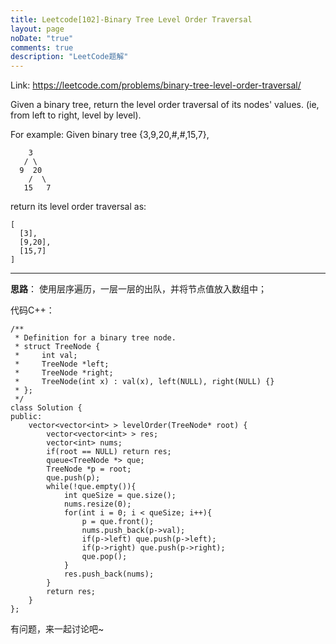 ```yaml
---
title: Leetcode[102]-Binary Tree Level Order Traversal
layout: page
noDate: "true"
comments: true
description: "LeetCode题解" 
---
```

<article class="post post-type-normal" itemscope="" itemtype="http://schema.org/Article" style="opacity: 1; transform: translateY(0px);">

Link: https://leetcode.com/problems/binary-tree-level-order-traversal/

Given a binary tree, return the level order traversal of its nodes' values. (ie, from left to right, level by level).

For example:
Given binary tree {3,9,20,#,#,15,7},


	    3
	   / \
	  9  20
	    /  \
	   15   7

return its level order traversal as:


	[
	  [3],
	  [9,20],
	  [15,7]
	]


-----

**思路**： 使用层序遍历，一层一层的出队，并将节点值放入数组中；

代码C++：

```
/**
 * Definition for a binary tree node.
 * struct TreeNode {
 *     int val;
 *     TreeNode *left;
 *     TreeNode *right;
 *     TreeNode(int x) : val(x), left(NULL), right(NULL) {}
 * };
 */
class Solution {
public:
    vector<vector<int> > levelOrder(TreeNode* root) {
        vector<vector<int> > res;
        vector<int> nums;
        if(root == NULL) return res;
        queue<TreeNode *> que;
        TreeNode *p = root;
        que.push(p);
        while(!que.empty()){
            int queSize = que.size();
            nums.resize(0);
            for(int i = 0; i < queSize; i++){
                p = que.front();
                nums.push_back(p->val);
                if(p->left) que.push(p->left);
                if(p->right) que.push(p->right);
                que.pop();
            }
            res.push_back(nums);
        }
        return res;
    }
};
```  


有问题，来一起讨论吧~


</article>
